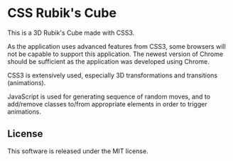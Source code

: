 ﻿CSS Rubik's Cube
================

This is a 3D Rubik's Cube made with CSS3.

As the application uses advanced features from CSS3, some browsers will not be capable to support this application. The newest version of Chrome should be sufficient as the application was developed using Chrome.

CSS3 is extensively used, especially 3D transformations and transitions (animations).

JavaScript is used for generating sequence of random moves, and to add/remove classes to/from appropriate elements in order to trigger animations.

License
-------
This software is released under the MIT license.
